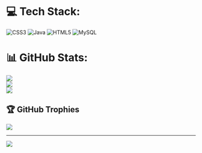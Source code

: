 
# 💻 Tech Stack:
![CSS3](https://img.shields.io/badge/css3-%231572B6.svg?style=for-the-badge&logo=css3&logoColor=white) ![Java](https://img.shields.io/badge/java-%23ED8B00.svg?style=for-the-badge&logo=openjdk&logoColor=white) ![HTML5](https://img.shields.io/badge/html5-%23E34F26.svg?style=for-the-badge&logo=html5&logoColor=white) ![MySQL](https://img.shields.io/badge/mysql-%2300000f.svg?style=for-the-badge&logo=mysql&logoColor=white)
# 📊 GitHub Stats:
![](https://github-readme-stats.vercel.app/api?username=Tech-Priest1&theme=tokyonight&hide_border=false&include_all_commits=false&count_private=true)<br/>
![](https://github-readme-streak-stats.herokuapp.com/?user=Tech-Priest1&theme=tokyonight&hide_border=false)<br/>
![](https://github-readme-stats.vercel.app/api/top-langs/?username=Tech-Priest1&theme=tokyonight&hide_border=false&include_all_commits=false&count_private=true&layout=compact)

## 🏆 GitHub Trophies
![](https://github-profile-trophy.vercel.app/?username=Tech-Priest1&theme=tokyonight&no-frame=false&no-bg=true&margin-w=4)

---
[![](https://visitcount.itsvg.in/api?id=Tech-Priest1&icon=5&color=12)](https://visitcount.itsvg.in)

<!-- Proudly created with GPRM ( https://gprm.itsvg.in ) -->
